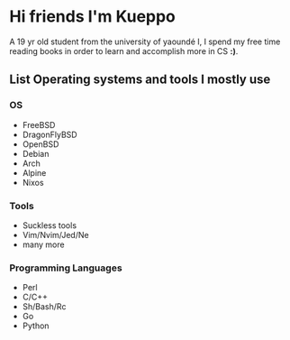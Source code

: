 # Hi friends I'm Kueppo
A 19 yr old student from the university of yaoundé I, I spend my free time reading books in order to learn and accomplish more in CS **:)**.

## List Operating systems and tools I mostly use

### OS
- FreeBSD
- DragonFlyBSD
- OpenBSD
- Debian
- Arch
- Alpine
- Nixos

### Tools
- Suckless tools
- Vim/Nvim/Jed/Ne
- many more

### Programming Languages
- Perl
- C/C++
- Sh/Bash/Rc
- Go
- Python
